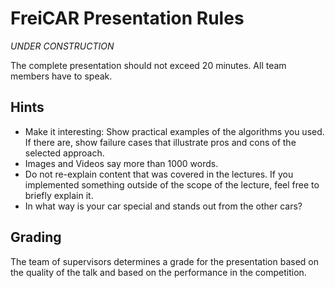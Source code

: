 # FreiCAR Presentation Rules

*UNDER CONSTRUCTION*

The complete presentation should not exceed 20 minutes. All team members have to speak.

## Hints
- Make it interesting: Show practical examples of the algorithms you used. If there are, show failure cases that illustrate pros and cons of the selected approach.
- Images and Videos say more than 1000 words.
- Do not re-explain content that was covered in the lectures. If you implemented something outside of the scope of the lecture, feel free to briefly explain it.
- In what way is your car special and stands out from the other cars?
## Grading

The team of supervisors determines a grade for the presentation based on the quality of the talk and based on the performance in the competition.

